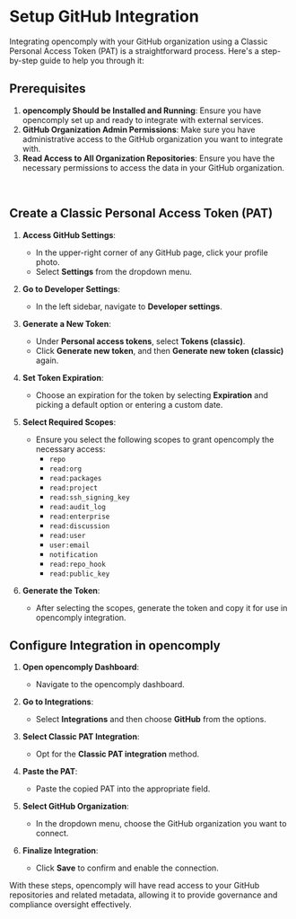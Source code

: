 # Setup GitHub Integration

Integrating opencomply with your GitHub organization using a Classic Personal Access Token (PAT) is a straightforward process. Here's a step-by-step guide to help you through it:

## Prerequisites

1. **opencomply Should be Installed and Running**: Ensure you have opencomply set up and ready to integrate with external services.
2. **GitHub Organization Admin Permissions**: Make sure you have administrative access to the GitHub organization you want to integrate with.
3. **Read Access to All Organization Repositories**: Ensure you have the necessary permissions to access the data in your GitHub organization.

<br>

## Create a Classic Personal Access Token (PAT)

1. **Access GitHub Settings**:
    - In the upper-right corner of any GitHub page, click your profile photo.
    - Select **Settings** from the dropdown menu.

2. **Go to Developer Settings**:
    - In the left sidebar, navigate to **Developer settings**.

3. **Generate a New Token**:
    - Under **Personal access tokens**, select **Tokens (classic)**.
    - Click **Generate new token**, and then **Generate new token (classic)** again.

4. **Set Token Expiration**:
    - Choose an expiration for the token by selecting **Expiration** and picking a default option or entering a custom date.

5. **Select Required Scopes**:
    - Ensure you select the following scopes to grant opencomply the necessary access:
        - `repo`
        - `read:org`
        - `read:packages`
        - `read:project`
        - `read:ssh_signing_key`
        - `read:audit_log`
        - `read:enterprise`
        - `read:discussion`
        - `read:user`
        - `user:email`
        - `notification`
        - `read:repo_hook`
        - `read:public_key`

6. **Generate the Token**:
    - After selecting the scopes, generate the token and copy it for use in opencomply integration.

## Configure Integration in opencomply

1. **Open opencomply Dashboard**:
    - Navigate to the opencomply dashboard.

2. **Go to Integrations**:
    - Select **Integrations** and then choose **GitHub** from the options.

3. **Select Classic PAT Integration**:
    - Opt for the **Classic PAT integration** method.

4. **Paste the PAT**:
    - Paste the copied PAT into the appropriate field.

5. **Select GitHub Organization**:
    - In the dropdown menu, choose the GitHub organization you want to connect.

6. **Finalize Integration**:
    - Click **Save** to confirm and enable the connection.

With these steps, opencomply will have read access to your GitHub repositories and related metadata, allowing it to provide governance and compliance oversight effectively.
